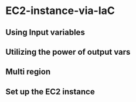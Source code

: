# EC2-instance-via-IaC

## Using Input variables

## Utilizing the power of output vars

## Multi region

## Set up the EC2 instance
